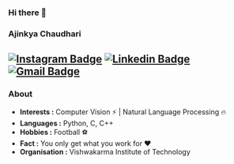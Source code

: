 ### Hi there 👋

### Ajinkya Chaudhari
[![Instagram Badge](https://img.shields.io/badge/-Ajinkya_Chaudhari-1ca0f1?style=flat-square&logo=twitter&logoColor=white&link=https://www.instagram.com/ajinkya_ch/)](https://www.instagram.com/ajinkya_ch)  [![Linkedin Badge](https://img.shields.io/badge/-Ajinkya_Chaudhari-blue?style=flat-square&logo=Linkedin&logoColor=white&link=https://www.linkedin.com/in/ajinkya-chaudhari//)](https://www.linkedin.com/in/ajinkya-chaudhari/) [![Gmail Badge](https://img.shields.io/badge/-ajinkyajc@gmail.com-c14438?style=flat-square&logo=Gmail&logoColor=white&link=mailto:ajinkyajc@gmail.com)](mailto:ajinkyajc@gmail.com)
---------------------------------------------------------------------------------------------------------------------------------------------------------------------------------
### About

-  **Interests :** Computer Vision :zap: | Natural Language Processing :fire:	
-  **Languages :** Python, C, C++
-  **Hobbies :** Football :soccer:
-  **Fact :** You only get what you work for :heart: 
-  **Organisation :** Vishwakarma Institute of Technology
